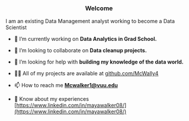<h3 align="center">Welcome </h3>
  
  I am an existing Data Management analyst working to become a Data Scientist

- 🔭 I’m currently working on **Data Analytics in Grad School.**

- 👯 I’m looking to collaborate on **Data cleanup projects.**

- 🤝 I’m looking for help with **building my knowledge of the data world.**

- 👨‍💻 All of my projects are available at [github.com/McWally4](github.com/McWally4)

- 📫 How to reach me **Mcwalker1@vuu.edu**

- 📄 Know about my experiences [https://www.linkedin.com/in/mayawalker08/](https://www.linkedin.com/in/mayawalker08/)

<h3 align="left"></h3>
<p align="left">
</p>
